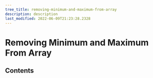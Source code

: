 ```yaml
---
tree_title: removing-minimum-and-maximum-from-array
description: description
last_modified: 2022-06-09T21:23:28.2328
---
```


# Removing Minimum and Maximum From Array

## Contents
